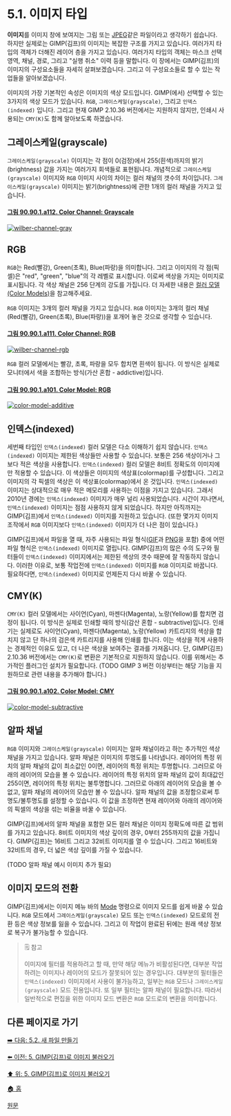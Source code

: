 # 5.1. 이미지 타입
**이미지**를 이미지 창에 보여지는 그림 또는 [JPEG](./06-01-filesx-02-file_formatsx-03-export_image_as_jpeg.md)같은 파일이라고 생각하기 쉽습니다. 하지만 실제로는 GIMP(김프)의 이미지는 복잡한 구조를 가지고 있습니다. 여러가지 타입의 객체가 더해진 레이어 층을 가지고 있습니다. 여러가지 타입의 객체는 마스크 선택 영역, 채널, 경로, 그리고 "실행 취소" 이력 등을 말합니다. 이 장에서는 GIMP(김프)의 이미지의 구성요소들을 자세히 살펴보겠습니다. 그리고 이 구성요소들로 할 수 있는 작업들을 알아보겠습니다.

이미지의 가장 기본적인 속성은 이미지의 색상 모드입니다. GIMP(에서) 선택할 수 있는 3가지의 색상 모드가 있습니다. `RGB`, `그레이스케일(grayscale)`, 그리고 `인덱스(indexed)` 입니다. 그리고 현재 GIMP 2.10.36 버전에서는 지원하지 않지만, 인쇄시 사용되는 `CMY(K)`도 함께 알아보도록 하겠습니다.

## 그레이스케일(grayscale)

`그레이스케일(grayscale)` 이미지는 각 점이 0(검정)에서 255(흰색)까지의 밝기(brightness) 값을 가지는 여러가지 회색들로 표현됩니다. 개념적으로 `그레이스케일(grayscale)` 이미지와 `RGB` 이미지 사이의 차이는 컬러 채널의 갯수의 차이입니다. `그레이스케일(grayscale)` 이미지는 밝기(brightness)에 관한 1개의 컬러 채널을 가지고 있습니다.

#### [그림 90.90.1.a112. Color Channel: Grayscale](https://wonder13662.github.io/gimp/2.10.36_ko/90-90-01-color_model.html#%EA%B7%B8%EB%A6%BC-90901a112-color-channel-grayscale)
[![wilber-channel-gray](https://github.com/wonder13662/gimp/assets/15767104/17dfeee9-0dc1-4bd9-850d-814be3ced385)](https://wonder13662.github.io/gimp/2.10.36_ko/90-90-01-color_model.html#%EA%B7%B8%EB%A6%BC-90901a112-color-channel-grayscale)

## RGB

`RGB`는 Red(빨강), Green(초록), Blue(파랑)을 의미합니다. 그리고 이미지의 각 점(픽셀)은 "red", "green", "blue"의 각 레벨로 표시합니다. 이로써 색상을 가지는 이미지로 표시됩니다. 각 색상 채널은 256 단계의 강도를 가집니다. 더 자세한 내용은 [컬러 모델(Color Models)](./19-glossaryx-color-model.md)을 참고해주세요.

`RGB` 이미지는 3개의 컬러 채널을 가지고 있습니다. `RGB` 이미지는 3개의 컬러 채널(Red(빨강), Green(초록), Blue(파랑))을 포개어 놓은 것으로 생각할 수 있습니다. 

#### [그림 90.90.1.a111. Color Channel: RGB](https://wonder13662.github.io/gimp/2.10.36_ko/90-90-01-color_model.html#%EA%B7%B8%EB%A6%BC-90901a111-color-channel-rgb)
[![wilber-channel-rgb](https://github.com/wonder13662/gimp/assets/15767104/02f98ed9-ad8e-4901-8707-03b02d1cc976)](https://wonder13662.github.io/gimp/2.10.36_ko/90-90-01-color_model.html#%EA%B7%B8%EB%A6%BC-90901a111-color-channel-rgb)

`RGB` 컬러 모델에서는 빨강, 초록, 파랑을 모두 합치면 흰색이 됩니다. 이 방식은 실제로 모니터에서 색을 조합하는 방식(가산 혼합 - addictive)입니다.

#### [그림 90.90.1.a101. Color Model: RGB](https://wonder13662.github.io/gimp/2.10.36_ko/90-90-01-color_model.html#%EA%B7%B8%EB%A6%BC-90901a101-color-model-rgb)
[![color-model-additive](https://github.com/wonder13662/gimp/assets/15767104/20ee4023-afb8-4233-8d2b-70c46d5924c8)](https://wonder13662.github.io/gimp/2.10.36_ko/90-90-01-color_model.html#%EA%B7%B8%EB%A6%BC-90901a101-color-model-rgb)

## 인덱스(indexed)

세번째 타입인 `인덱스(indexed)` 컬러 모델은 다소 이해하기 쉽지 않습니다. `인덱스(indexed)` 이미지는 제한된 색상들만 사용할 수 있습니다. 보통은 256 색상이거나 그보다 적은 색상을 사용합니다. `인덱스(indexed)` 컬러 모델은 8비트 정확도의 이미지에만 적용할 수 있습니다. 이 색상들은 이미지의 색상표(colormap)를 구성합니다. 그리고 이미지의 각 픽셀의 색상은 이 색상표(colormap)에서 온 것입니다. `인덱스(indexed)` 이미지는 상대적으로 매우 적은 메모리를 사용하는 이점을 가지고 있습니다. 그래서 2010년 경에는 `인덱스(indexed)` 이미지가 매우 널리 사용되었습니다. 시간이 지나면서, `인덱스(indexed)` 이미지는 점점 사용하지 않게 되었습니다. 하지만 아직까지는 GIMP(김프)에서 `인덱스(indexed)` 이미지를 지원하고 있습니다. (또한 몇가지 이미지 조작에서 `RGB` 이미지보다 `인덱스(indexed)` 이미지가 더 나은 점이 있습니다.)

GIMP(김프)에서 파일을 열 때, 자주 사용되는 파일 형식([GIF](./06-01-filesx-02-file_formatsx-01-export_image_as_gif.md)과 [PNG](./06-01-filesx-02-file_formatsx-04-export_image_as_png.md)을 포함) 중에 어떤 파일 형식은 `인덱스(indexed)` 이미지로 열립니다. GIMP(김프)의 많은 수의 도구와 필터들이 `인덱스(indexed)` 이미지에서는 제한된 색상의 갯수 때문에 잘 작동하지 않습니다. 이러한 이유로, 보통 작업전에 `인덱스(indexed)` 이미지를 `RGB` 이미지로 바꿉니다. 필요하다면, `인덱스(indexed)` 이미지로 언제든지 다시 바꿀 수 있습니다.

## CMY(K)

`CMY(K)` 컬러 모델에서는 사이언(Cyan), 마젠다(Magenta), 노랑(Yellow)를 합치면 검정이 됩니다. 이 방식은 실제로 인쇄할 때의 방식(감산 혼합 - subtractive)입니다. 인쇄기는 실제로도 사이언(Cyan), 마젠다(Magenta), 노랑(Yellow) 카트리지의 색상을 합치지 않고 단 하나의 검은색 카트리지를 사용해 인쇄를 합니다. 이는 색상을 적게 사용하는 경제적인 이유도 있고, 더 나은 색상을 보여주는 결과를 가져옵니다. 단, GIMP(김프) 2.10.36 버전에서는 `CMY(K)`로 변환은 기본적으로 지원하지 않습니다. 이를 위해서는 추가적인 플러그인 설치가 필요합니다. (TODO GIMP 3 버전 이상부터는 해당 기능을 지원하므로 관련 내용을 추가해야 합니다.)

#### [그림 90.90.1.a102. Color Model: CMY](https://wonder13662.github.io/gimp/2.10.36_ko/90-90-01-color_model.html#%EA%B7%B8%EB%A6%BC-90901a102-color-model-cmy)
[![color-model-subtractive](https://github.com/wonder13662/gimp/assets/15767104/e101bf1e-8f07-463f-9bc2-2113927937c2)](https://wonder13662.github.io/gimp/2.10.36_ko/90-90-01-color_model.html#%EA%B7%B8%EB%A6%BC-90901a102-color-model-cmy)

## 알파 채널

`RGB` 이미지와 `그레이스케일(grayscale)` 이미지는 알파 채널이라고 하는 추가적인 색상 채널을 가지고 있습니다. 알파 채널은 이미지의 투명도를 나타냅니다. 레이어의 특정 위치의 알파 채널의 값이 최소값인 0이면, 레이어의 특정 위치는 투명합니다. 그러므로 아래의 레이어의 모습을 볼 수 있습니다. 레이어의 특정 위치의 알파 채널의 값이 최대값인 255이면, 레이어의 특정 위치는 불투명합니다. 그러므로 아래의 레이어의 모습을 볼 수 없고, 알파 채널의 레이어의 모습만 볼 수 있습니다. 알파 채널의 값을 조정함으로써 투명도/불투명도를 설정할 수 있습니다. 이 값을 조정하면 현재 레이어와 아래의 레이어와의 픽셀의 색상을 섞는 비율을 바꿀 수 있습니다.

GIMP(김프)에서의 알파 채널을 포함한 모든 컬러 채널은 이미지 정확도에 따른 값 범위를 가지고 있습니다. 8비트 이미지의 색상 깊이의 경우, 0부터 255까지의 값을 가집니다. GIMP(김프)는 16비트 그리고 32비트 이미지를 열 수 있습니다. 그리고 16비트와 32비트의 경우, 더 넓은 색상 깊이를 가질 수 있습니다.

(TODO 알파 채널 예시 이미지 추가 필요)

## 이미지 모드의 전환

GIMP(김프)에서는 이미지 메뉴 바의 [Mode](./16-06-03-mode.md) 명령으로 이미지 모드를 쉽게 바꿀 수 있습니다. `RGB` 모드에서 `그레이스케일(grayscale)` 모드 또는 `인덱스(indexed)` 모드로의 전환 등은 색상 정보를 잃을 수 있습니다. 그리고 이 작업이 완료된 뒤에는 원래 색상 정보로 복구가 불가능할 수 있습니다.

> 🗒️ 참고
>
> 이미지에 필터를 적용하려고 할 때, 만약 해당 메뉴가 비활성된다면, 대부분 작업하려는 이미지나 레이어의 모드가 잘못되어 있는 경우입니다. 
> 대부분의 필터들은 `인덱스(indexed)` 이미지에서 사용이 불가능하고, 일부는 `RGB` 모드나 `그레이스케일(grayscale)` 모드 전용입니다. 또 일부 필터는 알파 채널이 필요합니다. 따라서 일반적으로 편집을 위한 이미지 모드 변환은 `RGB` 모드로의 변환을 의미합니다.

## 다른 페이지로 가기

[➡️ 다음: 5.2. 새 파일 만들기](./05-02-creating-new-files.md)

[⬅️ 이전: 5. GIMP(김프)로 이미지 불러오기](./05-00-getting-images-into-gimp.md)

[⬆️ 위: 5. GIMP(김프)로 이미지 불러오기](./05-00-getting-images-into-gimp.md)

[🏠 홈](./00-home.md)

[원문](https://docs.gimp.org/2.10/ko/gimp-images-in.html)
